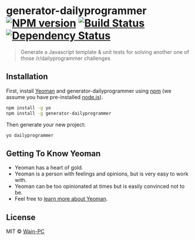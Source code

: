 # generator-dailyprogrammer [![NPM version][npm-image]][npm-url] [![Build Status][travis-image]][travis-url] [![Dependency Status][daviddm-image]][daviddm-url]
> Generate a Javascript template &amp; unit tests for solving another one of those /r/dailyprogrammer challenges

## Installation

First, install [Yeoman](http://yeoman.io) and generator-dailyprogrammer using [npm](https://www.npmjs.com/) (we assume you have pre-installed [node.js](https://nodejs.org/)).

```bash
npm install -g yo
npm install -g generator-dailyprogrammer
```

Then generate your new project:

```bash
yo dailyprogrammer
```

## Getting To Know Yeoman

 * Yeoman has a heart of gold.
 * Yeoman is a person with feelings and opinions, but is very easy to work with.
 * Yeoman can be too opinionated at times but is easily convinced not to be.
 * Feel free to [learn more about Yeoman](http://yeoman.io/).

## License

MIT © [Wain-PC]()


[npm-image]: https://badge.fury.io/js/generator-dailyprogrammer.svg
[npm-url]: https://npmjs.org/package/generator-dailyprogrammer
[travis-image]: https://travis-ci.com/Wain-PC/generator-dailyprogrammer.svg?branch=master
[travis-url]: https://travis-ci.com/Wain-PC/generator-dailyprogrammer
[daviddm-image]: https://david-dm.org/Wain-PC/generator-dailyprogrammer.svg?theme=shields.io
[daviddm-url]: https://david-dm.org/Wain-PC/generator-dailyprogrammer
